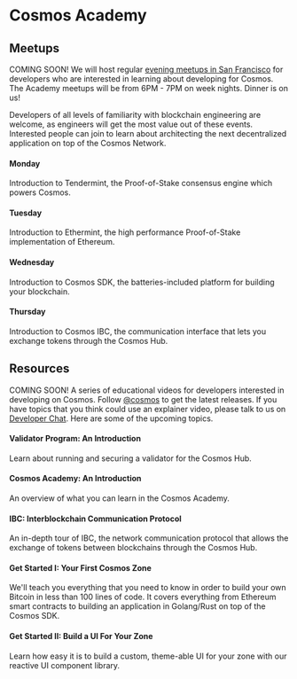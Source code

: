 # Cosmos Academy

## Meetups

COMING SOON! We will host regular [evening meetups in San Francisco](https://www.meetup.com/Cosmos_SF/) for developers who are interested in learning about developing for Cosmos. The Academy meetups will be from 6PM - 7PM on week nights. Dinner is on us!

Developers of all levels of familiarity with blockchain engineering are welcome, as engineers will get the most value out of these events. Interested people can join to learn about architecting the next decentralized application on top of the Cosmos Network.

#### Monday
Introduction to Tendermint, the Proof-of-Stake consensus engine which powers Cosmos.

#### Tuesday
Introduction to Ethermint, the high performance Proof-of-Stake implementation of Ethereum.

#### Wednesday
Introduction to Cosmos SDK, the batteries-included platform for building your blockchain.

#### Thursday
Introduction to Cosmos IBC, the communication interface that lets you exchange tokens through the Cosmos Hub.

## Resources

COMING SOON! A series of educational videos for developers interested in developing on Cosmos. Follow [@cosmos](https://twitter.com/cosmos) to get the latest releases. If you have topics that you think could use an explainer video, please talk to us on [Developer Chat](https://riot.im/app/#/room/#cosmos:matrix.org). Here are some of the upcoming topics.

#### Validator Program: An Introduction
Learn about running and securing a validator for the Cosmos Hub.

#### Cosmos Academy: An Introduction
An overview of what you can learn in the Cosmos Academy.

#### IBC: Interblockchain Communication Protocol
An in-depth tour of IBC, the network communication protocol that allows the exchange of tokens between blockchains through the Cosmos Hub.

#### Get Started I: Your First Cosmos Zone
We'll teach you everything that you need to know in order to build your own Bitcoin in less than 100 lines of code. It covers everything from Ethereum smart contracts to building an application in Golang/Rust on top of the Cosmos SDK.

#### Get Started II: Build a UI For Your Zone
Learn how easy it is to build a custom, theme-able UI for your zone with our reactive UI component library.

